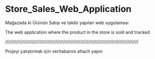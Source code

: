 # Store_Sales_Web_Application
Mağazada ki Ürünün Satışı ve takibi yapılan web uygulaması

The web application where the product in the store is sold and tracked

/////////////////////////////////////////////////////////////////////////////////////

Projeyi çalıştırmak için veritabanını attach yapın


